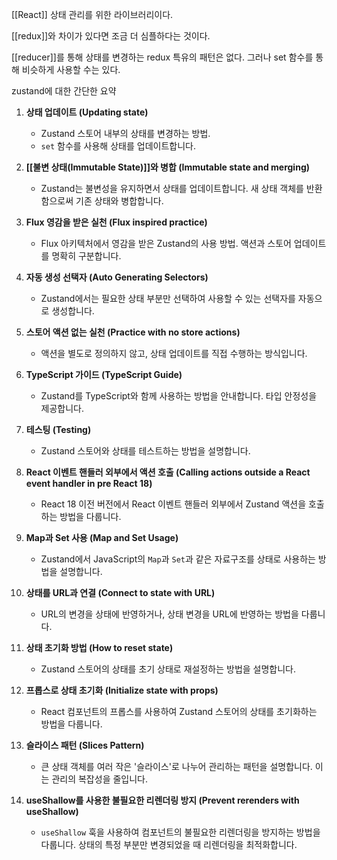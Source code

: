 [[React]] 상태 관리를 위한 라이브러리이다.

[[redux]]와 차이가 있다면 조금 더 심플하다는 것이다.

[[reducer]]를 통해 상태를 변경하는 redux 특유의 패턴은 없다.
그러나 set 함수를 통해 비슷하게 사용할 수는 있다.


zustand에 대한 간단한 요약
1. **상태 업데이트 (Updating state)**
    
    - Zustand 스토어 내부의 상태를 변경하는 방법.
    - `set` 함수를 사용해 상태를 업데이트합니다.
2. **[[불변 상태(Immutable State)]]와 병합 (Immutable state and merging)**
    
    - Zustand는 불변성을 유지하면서 상태를 업데이트합니다. 새 상태 객체를 반환함으로써 기존 상태와 병합합니다.
3. **Flux 영감을 받은 실천 (Flux inspired practice)**
    
    - Flux 아키텍처에서 영감을 받은 Zustand의 사용 방법. 액션과 스토어 업데이트를 명확히 구분합니다.
4. **자동 생성 선택자 (Auto Generating Selectors)**
    
    - Zustand에서는 필요한 상태 부분만 선택하여 사용할 수 있는 선택자를 자동으로 생성합니다.
5. **스토어 액션 없는 실천 (Practice with no store actions)**
    
    - 액션을 별도로 정의하지 않고, 상태 업데이트를 직접 수행하는 방식입니다.
6. **TypeScript 가이드 (TypeScript Guide)**
    
    - Zustand를 TypeScript와 함께 사용하는 방법을 안내합니다. 타입 안정성을 제공합니다.
7. **테스팅 (Testing)**
    
    - Zustand 스토어와 상태를 테스트하는 방법을 설명합니다.
8. **React 이벤트 핸들러 외부에서 액션 호출 (Calling actions outside a React event handler in pre React 18)**
    
    - React 18 이전 버전에서 React 이벤트 핸들러 외부에서 Zustand 액션을 호출하는 방법을 다룹니다.
9. **Map과 Set 사용 (Map and Set Usage)**
    
    - Zustand에서 JavaScript의 `Map`과 `Set`과 같은 자료구조를 상태로 사용하는 방법을 설명합니다.
10. **상태를 URL과 연결 (Connect to state with URL)**
    
    - URL의 변경을 상태에 반영하거나, 상태 변경을 URL에 반영하는 방법을 다룹니다.
11. **상태 초기화 방법 (How to reset state)**
    
    - Zustand 스토어의 상태를 초기 상태로 재설정하는 방법을 설명합니다.
12. **프롭스로 상태 초기화 (Initialize state with props)**
    
    - React 컴포넌트의 프롭스를 사용하여 Zustand 스토어의 상태를 초기화하는 방법을 다룹니다.
13. **슬라이스 패턴 (Slices Pattern)**
    
    - 큰 상태 객체를 여러 작은 '슬라이스'로 나누어 관리하는 패턴을 설명합니다. 이는 관리의 복잡성을 줄입니다.
14. **useShallow를 사용한 불필요한 리렌더링 방지 (Prevent rerenders with useShallow)**
    
    - `useShallow` 훅을 사용하여 컴포넌트의 불필요한 리렌더링을 방지하는 방법을 다룹니다. 상태의 특정 부분만 변경되었을 때 리렌더링을 최적화합니다.